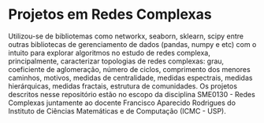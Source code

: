 # Projetos em Redes Complexas

Utilizou-se de bibliotemas como networkx, seaborn, sklearn, scipy entre outras bibliotecas de gerenciamento de dados (pandas, numpy e etc) com o intuito para explorar algoritmos no estudo de redes complexa, principalmente, caracterizar topologias de redes complexas: grau, coeficiente de aglomeração, número de ciclos, comprimento dos menores caminhos, motivos, medidas de centralidade, medidas espectrais, medidas hierárquicas, medidas fractais, estrutura de comunidades. Os projetos descritos nesse repositório estão no escopo da disciplina SME0130 - Redes Complexas juntamente ao docente Francisco Aparecido Rodrigues do Instituto de Ciências Matemáticas e de Computação (ICMC - USP).

